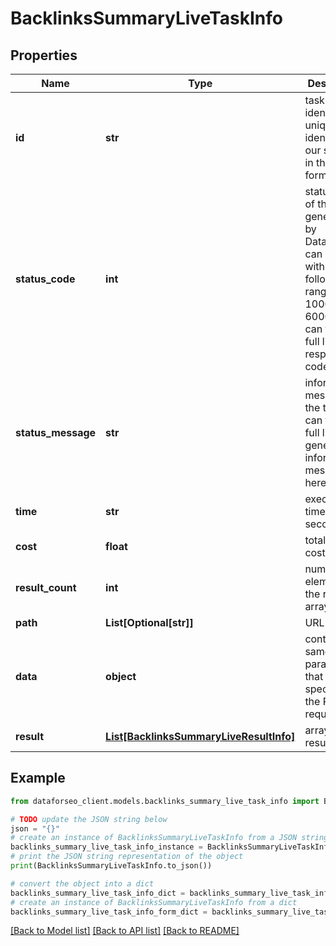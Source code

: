 # BacklinksSummaryLiveTaskInfo


## Properties

Name | Type | Description | Notes
------------ | ------------- | ------------- | -------------
**id** | **str** | task identifier unique task identifier in our system in the UUID format | [optional] 
**status_code** | **int** | status code of the task generated by DataForSEO, can be within the following range: 10000-60000 you can find the full list of the response codes here | [optional] 
**status_message** | **str** | informational message of the task you can find the full list of general informational messages here | [optional] 
**time** | **str** | execution time, seconds | [optional] 
**cost** | **float** | total tasks cost, USD | [optional] 
**result_count** | **int** | number of elements in the result array | [optional] 
**path** | **List[Optional[str]]** | URL path | [optional] 
**data** | **object** | contains the same parameters that you specified in the POST request | [optional] 
**result** | [**List[BacklinksSummaryLiveResultInfo]**](BacklinksSummaryLiveResultInfo.md) | array of results | [optional] 

## Example

```python
from dataforseo_client.models.backlinks_summary_live_task_info import BacklinksSummaryLiveTaskInfo

# TODO update the JSON string below
json = "{}"
# create an instance of BacklinksSummaryLiveTaskInfo from a JSON string
backlinks_summary_live_task_info_instance = BacklinksSummaryLiveTaskInfo.from_json(json)
# print the JSON string representation of the object
print(BacklinksSummaryLiveTaskInfo.to_json())

# convert the object into a dict
backlinks_summary_live_task_info_dict = backlinks_summary_live_task_info_instance.to_dict()
# create an instance of BacklinksSummaryLiveTaskInfo from a dict
backlinks_summary_live_task_info_form_dict = backlinks_summary_live_task_info.from_dict(backlinks_summary_live_task_info_dict)
```
[[Back to Model list]](../README.md#documentation-for-models) [[Back to API list]](../README.md#documentation-for-api-endpoints) [[Back to README]](../README.md)


